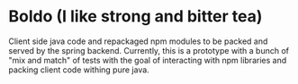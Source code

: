 # Boldo (I like strong and bitter tea)

Client side java code and repackaged npm modules to be packed and served by the spring backend.
Currently, this is a prototype with a bunch of "mix and match" of tests with the goal of interacting
with npm libraries and packing client code withing pure java.